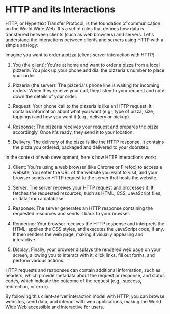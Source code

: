 # HTTP and its Interactions
HTTP, or Hypertext Transfer Protocol, is the foundation of communication on the World Wide Web. It's a set of rules that defines how data is transferred between clients (such as web browsers) and servers. Let's understand the interactions between clients and servers using HTTP with a simple analogy:

Imagine you want to order a pizza (client-server interaction with HTTP):

1. You (the client): You're at home and want to order a pizza from a local pizzeria. You pick up your phone and dial the pizzeria's number to place your order.

2. Pizzeria (the server): The pizzeria's phone line is waiting for incoming orders. When they receive your call, they listen to your request and note down the details of your order.

3. Request: Your phone call to the pizzeria is like an HTTP request. It contains information about what you want (e.g., type of pizza, size, toppings) and how you want it (e.g., delivery or pickup).

4. Response: The pizzeria receives your request and prepares the pizza accordingly. Once it's ready, they send it to your location.

5. Delivery: The delivery of the pizza is like the HTTP response. It contains the pizza you ordered, packaged and delivered to your doorstep.

In the context of web development, here's how HTTP interactions work:

1. Client: You're using a web browser (like Chrome or Firefox) to access a website. You enter the URL of the website you want to visit, and your browser sends an HTTP request to the server that hosts the website.

2. Server: The server receives your HTTP request and processes it. It fetches the requested resources, such as HTML, CSS, JavaScript files, or data from a database.

3. Response: The server generates an HTTP response containing the requested resources and sends it back to your browser.

4. Rendering: Your browser receives the HTTP response and interprets the HTML, applies the CSS styles, and executes the JavaScript code, if any. It then renders the web page, making it visually appealing and interactive.

5. Display: Finally, your browser displays the rendered web page on your screen, allowing you to interact with it, click links, fill out forms, and perform various actions.

HTTP requests and responses can contain additional information, such as headers, which provide metadata about the request or response, and status codes, which indicate the outcome of the request (e.g., success, redirection, or error).

By following this client-server interaction model with HTTP, you can browse websites, send data, and interact with web applications, making the World Wide Web accessible and interactive for users.